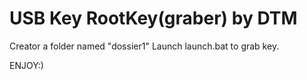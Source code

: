 # USB Key RootKey(graber) by DTM
Creator a folder named "dossier1"
Launch launch.bat to grab key.

ENJOY:)
